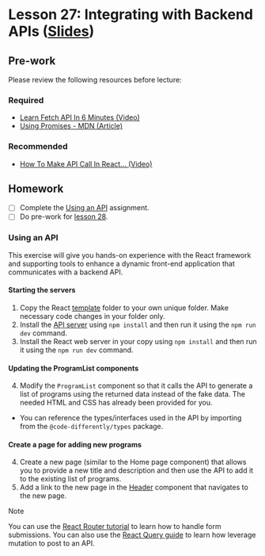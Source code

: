 # Lesson 27: Integrating with Backend APIs ([Slides](https://code-differently.github.io/code-differently-24-q4/slides/#/lesson_27))

## Pre-work

Please review the following resources before lecture:

### Required
* [Learn Fetch API In 6 Minutes (Video)](https://www.youtube.com/watch?v=cuEtnrL9-H0)
* [Using Promises - MDN (Article)](https://developer.mozilla.org/en-US/docs/Web/JavaScript/Guide/Using_promises)

### Recommended
* [How To Make API Call In React... (Video)](https://www.youtube.com/watch?v=ZRFwuGpiLl4)

## Homework

- [ ] Complete the [Using an API](#using-an-api) assignment.
- [ ] Do pre-work for [lesson 28](/lesson_28/).

### Using an API
This exercise will give you hands-on experience with the React framework and supporting tools to enhance a dynamic front-end application that communicates with a backend API.

#### Starting the servers

1. Copy the React [template](./template/) folder to your own unique folder. Make necessary code changes in your folder only. 
2. Install the [API server](./api/) using `npm install` and then run it using the `npm run dev` command. 
3. Install the React web server in your copy using `npm install` and then run it using the `npm run dev` command.

#### Updating the ProgramList components
4. Modify the `ProgramList` component so that it calls the API to generate a list of programs using the returned data instead of the fake data. The needed HTML and CSS has already been provided for you.
  - You can reference the types/interfaces used in the API by importing from the `@code-differently/types` package. 

#### Create a page for adding new programs
4. Create a new page (similar to the Home page component) that allows you to provide a new title and description and then use the API to add it to the existing list of programs.
5. Add a link to the new page in the [Header](./template/src/components/header/Header.tsx) component that navigates to the new page.

> [!NOTE]
> You can use the [React Router tutorial](https://reactrouter.com/en/main/start/tutorial#updating-contacts-with-formdata) to learn how to handle form submissions. You can also use the [React Query guide](https://tanstack.com/query/latest/docs/framework/react/guides/mutations) to learn how leverage mutation to post to an API. 

[react-query-link]: https://tanstack.com/query/latest/docs/framework/react/quick-start
[react-router-link]: https://reactrouter.com/en/main/start/tutorial